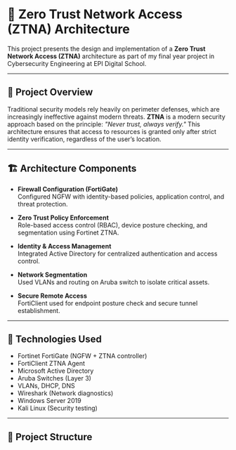 # 🔐 Zero Trust Network Access (ZTNA) Architecture

This project presents the design and implementation of a **Zero Trust Network Access (ZTNA)** architecture as part of my final year project in Cybersecurity Engineering at EPI Digital School.

---

## 📘 Project Overview

Traditional security models rely heavily on perimeter defenses, which are increasingly ineffective against modern threats. **ZTNA** is a modern security approach based on the principle: _"Never trust, always verify."_ This architecture ensures that access to resources is granted only after strict identity verification, regardless of the user’s location.

---

## 🏗️ Architecture Components

- **Firewall Configuration (FortiGate)**  
  Configured NGFW with identity-based policies, application control, and threat protection.

- **Zero Trust Policy Enforcement**  
  Role-based access control (RBAC), device posture checking, and segmentation using Fortinet ZTNA.

- **Identity & Access Management**  
  Integrated Active Directory for centralized authentication and access control.

- **Network Segmentation**  
  Used VLANs and routing on Aruba switch to isolate critical assets.

- **Secure Remote Access**  
  FortiClient used for endpoint posture check and secure tunnel establishment.

---

## 🔧 Technologies Used

- Fortinet FortiGate (NGFW + ZTNA controller)
- FortiClient ZTNA Agent
- Microsoft Active Directory
- Aruba Switches (Layer 3)
- VLANs, DHCP, DNS
- Wireshark (Network diagnostics)
- Windows Server 2019
- Kali Linux (Security testing)

---

## 📂 Project Structure

